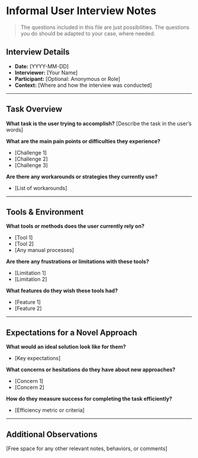 # Informal User Interview Notes 

> 	The questions included in this file are just possibilities. The questions you do should be adapted to your case, where needed.

## Interview Details 
- **Date:** [YYYY-MM-DD] 
- **Interviewer:** [Your Name] 
- **Participant:** [Optional: Anonymous or Role] 
- **Context:** [Where and how the interview was conducted] 
- --- 
## Task Overview 

 **What task is the user trying to accomplish?** 
[Describe the task in the user’s words] 

**What are the main pain points or difficulties they experience?** 
- [Challenge 1] 
- [Challenge 2] 
- [Challenge 3] 

**Are there any workarounds or strategies they currently use?** 
- [List of workarounds] 

---- 
## Tools & Environment 
**What tools or methods does the user currently rely on?** 
- [Tool 1] 
- [Tool 2] 
- [Any manual processes] 

**Are there any frustrations or limitations with these tools?** 
- [Limitation 1] 
- [Limitation 2] 

**What features do they wish these tools had?** 
- [Feature 1] 
- [Feature 2] 
--- 
## Expectations for a Novel Approach 

**What would an ideal solution look like for them?** 
- [Key expectations] 

**What concerns or hesitations do they have about new approaches?** 
- [Concern 1] 
- [Concern 2] 

**How do they measure success for completing the task efficiently?** 
- [Efficiency metric or criteria] 

--- 
## Additional Observations 
[Free space for any other relevant notes, behaviors, or comments]